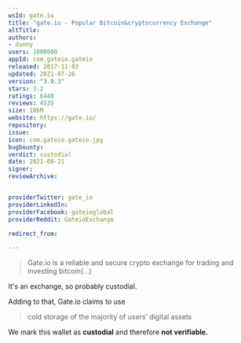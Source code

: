 ```yaml
---
wsId: gate.io
title: "gate.io - Popular Bitcoin&cryptocurrency Exchange"
altTitle: 
authors:
- danny
users: 1000000
appId: com.gateio.gateio
released: 2017-11-03
updated: 2021-07-26
version: "3.0.3"
stars: 3.2
ratings: 6440
reviews: 4535
size: 186M
website: https://gate.io/
repository: 
issue: 
icon: com.gateio.gateio.jpg
bugbounty: 
verdict: custodial
date: 2021-08-21
signer: 
reviewArchive:


providerTwitter: gate_io
providerLinkedIn: 
providerFacebook: gateioglobal
providerReddit: GateioExchange

redirect_from:

---
```



> Gate.io is a reliable and secure crypto exchange for trading and investing bitcoin(...)

It's an exchange, so probably custodial.

Adding to that, Gate.io claims to use

> cold storage of the majority of users’ digital assets

We mark this wallet as **custodial** and therefore **not verifiable.**